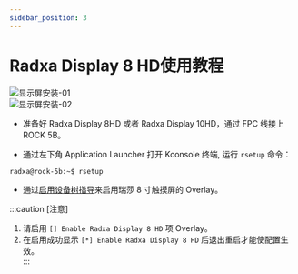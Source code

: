 ```yaml
---
sidebar_position: 3
---
```


# Radxa Display 8 HD使用教程

![显示屏安装-01](/img/rock5b/rock5b-display-8hd-FPC.webp)  
![显示屏安装-02](/img/rock5b/rock5b-display-8hd-connected.webp)

- 准备好 Radxa Display 8HD 或者 Radxa Display 10HD，通过 FPC 线接上 ROCK 5B。

- 通过左下角 Application Launcher 打开 Kconsole 终端, 运行 `rsetup` 命令：

```bash
radxa@rock-5b:~$ rsetup
```

- 通过[启用设备树指导](/radxa-os/rsetup/devicetree)来启用瑞莎 8 寸触摸屏的 Overlay。

:::caution [注意]

1. 请启用 `[] Enable Radxa Display 8 HD` 项 Overlay。
2. 在启用成功显示 `[*] Enable Radxa Display 8 HD` 后退出重启才能使配置生效。  
   :::
